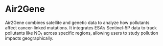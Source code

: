 # Air2Gene
Air2Gene combines satellite and genetic data to analyze how pollutants affect cancer-linked mutations. It integrates ESA’s Sentinel-5P data to track pollutants like NO₂ across specific regions, allowing users to study pollution impacts geographically.
